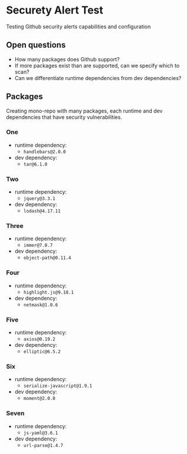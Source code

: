 # Securety Alert Test

Testing Github security alerts capabilities and configuration

## Open questions

- How many packages does Github support?
- If more packages exist than are supported, can we specify which to scan?
- Can we differentiate runtime dependencies from dev dependencies?

## Packages

Creating mono-repo with many packages, each runtime and dev dependencies that have security vulnerabilities.

### One

- runtime dependency:
  - `handlebars@2.0.0`
- dev dependency:
  - `tar@6.1.0`

### Two

- runtime dependency:
  - `jquery@3.3.1`
- dev dependency:
  - `lodash@4.17.11`

### Three

- runtime dependency:
  - `immer@7.0.7`
- dev dependency:
  - `object-path@0.11.4`

### Four

- runtime dependency:
  - `highlight.js@9.18.1`
- dev dependency:
  - `netmask@1.0.6`

### Five

- runtime dependency:
  - `axios@0.19.2`
- dev dependency:
  - `elliptic@6.5.2`

### Six

- runtime dependency:
  - `serialize-javascript@1.9.1`
- dev dependency:
  - `moment@2.0.0`

### Seven

- runtime dependency:
  - `js-yaml@3.6.1`
- dev dependency:
  - `url-parse@1.4.7`
